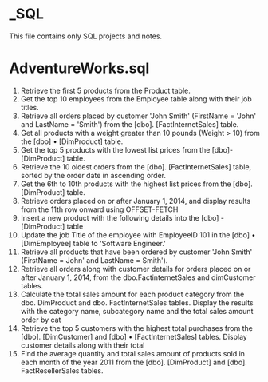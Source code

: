 # _SQL
This file contains only SQL projects and notes.

# AdventureWorks.sql
1. Retrieve the first 5 products from the Product table.
2. Get the top 10 employees from the Employee table along with their job titles.
3. Retrieve all orders placed by customer 'John Smith' (FirstName = 'John' and LastName = 'Smith') from the [dbo]. [FactInternetSales] table.
4. Get all products with a weight greater than 10 pounds (Weight > 10) from the [dbo] • [DimProduct] table.
5. Get the top 5 products with the lowest list prices from the [dbo]-[DimProduct] table.
6. Retrieve the 10 oldest orders from the [dbo]. [FactInternetSales] table, sorted by the order date in ascending order.
7. Get the 6th to 10th products with the highest list prices from the [dbo]. [DimProduct] table.
8. Retrieve orders placed on or after January 1, 2014, and display results from the 11th row onward using OFFSET-FETCH
9. Insert a new product with the following details into the [dbo] - [DimProduct] table
10. Update the job Title of the employee with EmployeelD 101 in the [dbo] • [DimEmployee] table to 'Software Engineer.'
11. Retrieve all products that have been ordered by customer 'John Smith' (FirstName = John' and LastName = Smith').
12. Retrieve all orders along with customer details for orders placed on or after January 1, 2014, from the dbo.FactinternetSales and dimCustomer tables.
13. Calculate the total sales amount for each product category from the dbo. DimProduct and dbo. FactInternetSales tables. Display the results with the category name, subcategory name and the total sales amount order by cat
14. Retrieve the top 5 customers with the highest total purchases from the [dbo]. [DimCustomer] and [dbo] • [FactInternetSales] tables. Display customer details along with their total
15. Find the average quantity and total sales amount of products sold in each month of the year 2011 from the [dbo]. [DimProduct] and [dbo]. FactResellerSales tables.
